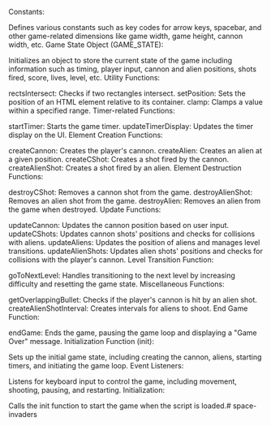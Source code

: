 Constants:

Defines various constants such as key codes for arrow keys, spacebar, and other game-related dimensions like game width, game height, cannon width, etc.
Game State Object (GAME_STATE):

Initializes an object to store the current state of the game including information such as timing, player input, cannon and alien positions, shots fired, score, lives, level, etc.
Utility Functions:

rectsIntersect: Checks if two rectangles intersect.
setPosition: Sets the position of an HTML element relative to its container.
clamp: Clamps a value within a specified range.
Timer-related Functions:

startTimer: Starts the game timer.
updateTimerDisplay: Updates the timer display on the UI.
Element Creation Functions:

createCannon: Creates the player's cannon.
createAlien: Creates an alien at a given position.
createCShot: Creates a shot fired by the cannon.
createAlienShot: Creates a shot fired by an alien.
Element Destruction Functions:

destroyCShot: Removes a cannon shot from the game.
destroyAlienShot: Removes an alien shot from the game.
destroyAlien: Removes an alien from the game when destroyed.
Update Functions:

updateCannon: Updates the cannon position based on user input.
updateCShots: Updates cannon shots' positions and checks for collisions with aliens.
updateAliens: Updates the position of aliens and manages level transitions.
updateAlienShots: Updates alien shots' positions and checks for collisions with the player's cannon.
Level Transition Function:

goToNextLevel: Handles transitioning to the next level by increasing difficulty and resetting the game state.
Miscellaneous Functions:

getOverlappingBullet: Checks if the player's cannon is hit by an alien shot.
createAlienShotInterval: Creates intervals for aliens to shoot.
End Game Function:

endGame: Ends the game, pausing the game loop and displaying a "Game Over" message.
Initialization Function (init):

Sets up the initial game state, including creating the cannon, aliens, starting timers, and initiating the game loop.
Event Listeners:

Listens for keyboard input to control the game, including movement, shooting, pausing, and restarting.
Initialization:

Calls the init function to start the game when the script is loaded.# space-invaders
